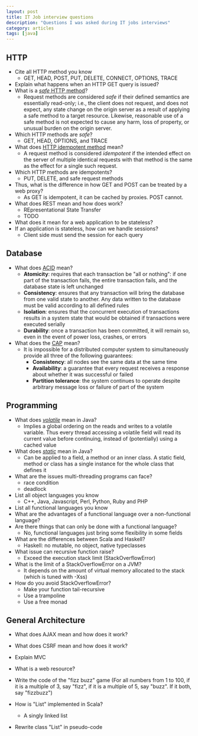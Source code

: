 ```yaml
---
layout: post
title: IT Job interview questions
description: "Questions I was asked during IT jobs interviews"
category: articles
tags: [java]
---
```


## HTTP

- Cite all HTTP method you know
  - GET, HEAD, POST, PUT, DELETE, CONNECT, OPTIONS, TRACE
- Explain what happens when an HTTP GET query is issued?
- What is a [_safe_ HTTP method](https://tools.ietf.org/html/rfc7231#section-4.2.1)?
  - Request methods are considered _safe_ if their defined semantics are essentially read-only; i.e., the client does not request, and does not expect, any state change on the origin server as a result of applying a safe method to a target resource. Likewise, reasonable use of a safe method is not expected to cause any harm, loss of property, or unusual burden on the origin server.
- Which HTTP methods are _safe_?
  - GET, HEAD, OPTIONS, and TRACE
- What does [HTTP idempotent method](https://tools.ietf.org/html/rfc7231#section-4.2.2) mean?
  - A request method is considered _idempotent_ if the intended effect on the server of multiple identical requests with that method is the same as the effect for a single such request.
- Which HTTP methods are idempotents?
  - PUT, DELETE, and safe request methods
- Thus, what is the difference in how GET and POST can be treated by a web proxy?
  - As GET is idempotent, it can be cached by proxies. POST cannot.
- What does REST mean and how does work?
  - REpresentational State Transfer
  - TODO
- What does it mean for a web application to be stateless?
- If an application is stateless, how can we handle sessions?
  - Client side must send the session for each query

## Database

- What does [ACID](http://en.wikipedia.org/wiki/ACID) mean?
  - __Atomicity__: requires that each transaction be "all or nothing": if one part of the transaction fails, the entire transaction fails, and the database state is left unchanged
  - __Consistency__: ensures that any transaction will bring the database from one valid state to another. Any data written to the database must be valid according to all defined rules
  - __Isolation__: ensures that the concurrent execution of transactions results in a system state that would be obtained if transactions were executed serially
  - __Durability__: once a transaction has been committed, it will remain so, even in the event of power loss, crashes, or errors
- What does the [CAP](http://en.wikipedia.org/wiki/CAP_theorem) mean?
  - It is impossible for a distributed computer system to simultaneously provide all three of the following guarantees:
    - __Consistency__: all nodes see the same data at the same time
    - __Availability__: a guarantee that every request receives a response about whether it was successful or failed
    - __Partition tolerance__: the system continues to operate despite arbitrary message loss or failure of part of the system

## Programming

- What does [_volatile_](http://en.wikipedia.org/wiki/Volatile_variable#In_Java) mean in Java?
  - Implies a global ordering on the reads and writes to a volatile variable. Thus every thread accessing a volatile field will read its current value before continuing, instead of (potentially) using a cached value
- What does [_static_](http://en.wikipedia.org/wiki/Volatile_variable#In_Java) mean in Java?
  - Can be applied to a field, a method or an inner class. A static field, method or class has a single instance for the whole class that defines it
- What are the issues multi-threading programs can face?
  - race condition
  - deadlock
- List all object languages you know
  - C++, Java, Javascript, Perl, Python, Ruby and PHP
- List all functional languages you know
- What are the advantages of a functional language over a non-functional language?
- Are there things that can only be done with a functional language?
  - No, functional languages just bring some flexibility in some fields
- What are the differences between Scala and Haskell?
  - Haskell: no mutable, no object, native typeclasses
- What issue can recursive function raise?
  - Exceed the execution stack limit (StackOverflowError)
- What is the limit of a StackOverflowError on a JVM?
  - It depends on the amount of virtual memory allocated to the stack (which is tuned with -Xss)
- How do you avoid StackOverflowError?
  - Make your function tail-recursive
  - Use a trampoline
  - Use a free monad

## General Architecture

- What does AJAX mean and how does it work?
- What does CSRF mean and how does it work?
- Explain MVC
- What is a web resource?

- Write the code of the "fizz buzz" game (For all numbers from 1 to 100, if it is a multiple of 3, say "fizz", if it is a multiple of 5, say "buzz". If it both, say "fizzbuzz")
- How is "List" implemented in Scala?
  - A singly linked list
- Rewrite class "List" in pseudo-code
